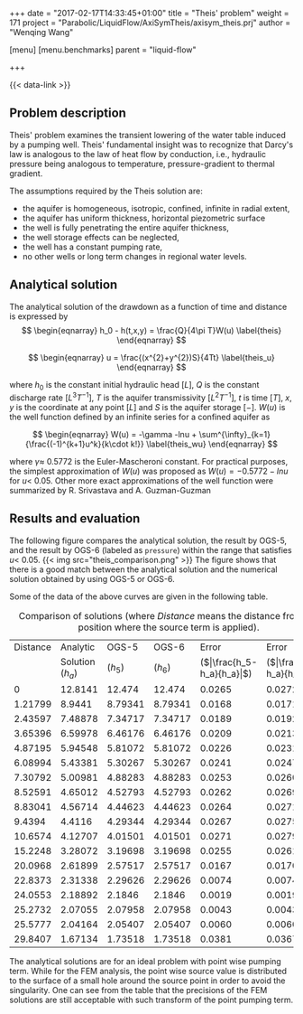 +++
date = "2017-02-17T14:33:45+01:00"
title = "Theis' problem"
weight = 171
project = "Parabolic/LiquidFlow/AxiSymTheis/axisym_theis.prj"
author = "Wenqing Wang"

[menu]
  [menu.benchmarks]
    parent = "liquid-flow"

+++

{{< data-link >}}

## Problem description

Theis' problem examines the transient lowering of the water table induced by a pumping well. Theis' fundamental insight was to recognize that Darcy's law is analogous to the law of heat flow by conduction, i.e., hydraulic pressure being analogous to temperature, pressure-gradient to thermal gradient.

The assumptions required by the Theis solution are:

- the aquifer is homogeneous, isotropic, confined, infinite in radial extent,
- the aquifer has uniform thickness, horizontal piezometric surface
- the well is fully penetrating the entire aquifer thickness,
- the well storage effects can be neglected,
- the well has a constant pumping rate,
- no other wells or long term changes in regional water levels.

## Analytical solution

The analytical solution of the drawdown as a function of time and distance is expressed by
$$
\begin{eqnarray}
h_0 - h(t,x,y) = \frac{Q}{4\pi T}W(u)
\label{theis}
\end{eqnarray}
$$

$$
\begin{eqnarray}
u = \frac{(x^{2}+y^{2})S}{4Tt}
\label{theis_u}
\end{eqnarray}
$$

where $h_0$ is the constant initial hydraulic head $[L]$, $Q$ is the constant discharge rate [$L^{3}T^{-1}$], $T$ is the aquifer transmissivity [$L^{2}T^{-1}$], $t$ is time $[T]$, $x,y$ is the coordinate at any point $[L]$ and $S$ is the aquifer storage $[-]$. $W(u)$ is the well function defined by an infinite series for a confined aquifer as

<!-- vale off -->
$$
\begin{eqnarray}
W(u) = -\gamma -lnu + \sum^{\infty}_{k=1}{\frac{(-1)^{k+1}u^k}{k\cdot k!}}
\label{theis_wu}
\end{eqnarray}
$$
<!-- vale on -->

where $\gamma\approx$ 0.5772 is the Euler-Mascheroni constant. For practical purposes, the simplest approximation of $W(u)$ was proposed as $W(u)=-0.5772-lnu$  for $u <$ 0.05. Other more exact approximations of the well function were summarized by R. Srivastava and A. Guzman-Guzman

## Results and evaluation

The following figure compares the analytical solution, the result by OGS-5, and
 the result by OGS-6 (labeled as `pressure`) within the range that satisfies
 $u <$ 0.05.
{{< img src="theis_comparison.png" >}}
The figure shows that there is a good match between the analytical solution and
 the numerical solution obtained by using OGS-5 or OGS-6.

<p>Some of the data of the above curves are given in the following table.</p>
<table>
<caption>Comparison of solutions (where <em>Distance</em> means the distance
 from the position where the source term is applied).</caption>
<tbody>
<tr class="odd">
<td style="text-align: left;">Distance</td>
<td style="text-align: left;">Analytic</td>
<td style="text-align: left;">OGS-5</td>
<td style="text-align: left;">OGS-6</td>
<td style="text-align: left;">Error</td>
<td style="text-align: left;">Error</td>
</tr>
<tr class="even">
<td style="text-align: left;"></td>
<td style="text-align: left;">Solution (<span class="math inline"><em>h</em><sub><em>a</em></sub></span>)</td>
<td style="text-align: left;">(<span class="math inline"><em>h</em><sub>5</sub></span>)</td>
<td style="text-align: left;">(<span class="math inline"><em>h</em><sub>6</sub></span>)</td>
<td style="text-align: left;">(<span class="math inline">$|\frac{h_5-h_a}{h_a}|$</span>)</td>
<td style="text-align: left;">(<span class="math inline">$|\frac{h_6-h_a}{h_a}|$</span>)</td>
</tr>
<tr class="odd">
<td style="text-align: left;">0</td>
<td style="text-align: left;">12.8141</td>
<td style="text-align: left;">12.474</td>
<td style="text-align: left;">12.474</td>
<td style="text-align: left;">0.0265</td>
<td style="text-align: left;">0.0272</td>
</tr>
<tr class="even">
<td style="text-align: left;">1.21799</td>
<td style="text-align: left;">8.9441</td>
<td style="text-align: left;">8.79341</td>
<td style="text-align: left;">8.79341</td>
<td style="text-align: left;">0.0168</td>
<td style="text-align: left;">0.0171</td>
</tr>
<tr class="odd">
<td style="text-align: left;">2.43597</td>
<td style="text-align: left;">7.48878</td>
<td style="text-align: left;">7.34717</td>
<td style="text-align: left;">7.34717</td>
<td style="text-align: left;">0.0189</td>
<td style="text-align: left;">0.0192</td>
</tr>
<tr class="even">
<td style="text-align: left;">3.65396</td>
<td style="text-align: left;">6.59978</td>
<td style="text-align: left;">6.46176</td>
<td style="text-align: left;">6.46176</td>
<td style="text-align: left;">0.0209</td>
<td style="text-align: left;">0.0213</td>
</tr>
<tr class="odd">
<td style="text-align: left;">4.87195</td>
<td style="text-align: left;">5.94548</td>
<td style="text-align: left;">5.81072</td>
<td style="text-align: left;">5.81072</td>
<td style="text-align: left;">0.0226</td>
<td style="text-align: left;">0.0231</td>
</tr>
<tr class="even">
<td style="text-align: left;">6.08994</td>
<td style="text-align: left;">5.43381</td>
<td style="text-align: left;">5.30267</td>
<td style="text-align: left;">5.30267</td>
<td style="text-align: left;">0.0241</td>
<td style="text-align: left;">0.0247</td>
</tr>
<tr class="odd">
<td style="text-align: left;">7.30792</td>
<td style="text-align: left;">5.00981</td>
<td style="text-align: left;">4.88283</td>
<td style="text-align: left;">4.88283</td>
<td style="text-align: left;">0.0253</td>
<td style="text-align: left;">0.0260</td>
</tr>
<tr class="even">
<td style="text-align: left;">8.52591</td>
<td style="text-align: left;">4.65012</td>
<td style="text-align: left;">4.52793</td>
<td style="text-align: left;">4.52793</td>
<td style="text-align: left;">0.0262</td>
<td style="text-align: left;">0.0269</td>
</tr>
<tr class="odd">
<td style="text-align: left;">8.83041</td>
<td style="text-align: left;">4.56714</td>
<td style="text-align: left;">4.44623</td>
<td style="text-align: left;">4.44623</td>
<td style="text-align: left;">0.0264</td>
<td style="text-align: left;">0.0271</td>
</tr>
<tr class="even">
<td style="text-align: left;">9.4394</td>
<td style="text-align: left;">4.4116</td>
<td style="text-align: left;">4.29344</td>
<td style="text-align: left;">4.29344</td>
<td style="text-align: left;">0.0267</td>
<td style="text-align: left;">0.0275</td>
</tr>
<tr class="odd">
<td style="text-align: left;">10.6574</td>
<td style="text-align: left;">4.12707</td>
<td style="text-align: left;">4.01501</td>
<td style="text-align: left;">4.01501</td>
<td style="text-align: left;">0.0271</td>
<td style="text-align: left;">0.0279</td>
</tr>
<tr class="even">
<td style="text-align: left;">15.2248</td>
<td style="text-align: left;">3.28072</td>
<td style="text-align: left;">3.19698</td>
<td style="text-align: left;">3.19698</td>
<td style="text-align: left;">0.0255</td>
<td style="text-align: left;">0.0261</td>
</tr>
<tr class="odd">
<td style="text-align: left;">20.0968</td>
<td style="text-align: left;">2.61899</td>
<td style="text-align: left;">2.57517</td>
<td style="text-align: left;">2.57517</td>
<td style="text-align: left;">0.0167</td>
<td style="text-align: left;">0.0170</td>
</tr>
<tr class="even">
<td style="text-align: left;">22.8373</td>
<td style="text-align: left;">2.31338</td>
<td style="text-align: left;">2.29626</td>
<td style="text-align: left;">2.29626</td>
<td style="text-align: left;">0.0074</td>
<td style="text-align: left;">0.0074</td>
</tr>
<tr class="odd">
<td style="text-align: left;">24.0553</td>
<td style="text-align: left;">2.18892</td>
<td style="text-align: left;">2.1846</td>
<td style="text-align: left;">2.1846</td>
<td style="text-align: left;">0.0019</td>
<td style="text-align: left;">0.0019</td>
</tr>
<tr class="even">
<td style="text-align: left;">25.2732</td>
<td style="text-align: left;">2.07055</td>
<td style="text-align: left;">2.07958</td>
<td style="text-align: left;">2.07958</td>
<td style="text-align: left;">0.0043</td>
<td style="text-align: left;">0.0043</td>
</tr>
<tr class="odd">
<td style="text-align: left;">25.5777</td>
<td style="text-align: left;">2.04164</td>
<td style="text-align: left;">2.05407</td>
<td style="text-align: left;">2.05407</td>
<td style="text-align: left;">0.0060</td>
<td style="text-align: left;">0.0060</td>
</tr>
<tr class="even">
<td style="text-align: left;">29.8407</td>
<td style="text-align: left;">1.67134</td>
<td style="text-align: left;">1.73518</td>
<td style="text-align: left;">1.73518</td>
<td style="text-align: left;">0.0381</td>
<td style="text-align: left;">0.0367</td>
</tr>
</tbody>
</table>
<p>The analytical solutions are for an ideal problem with point wise pumping
 term. While for the FEM analysis, the point wise source value is distributed to
 the surface of a small hole around the source point in order to avoid the
 singularity. One can see from the table that the precisions of the FEM
 solutions are still acceptable with such transform of the point pumping
 term.</p>
